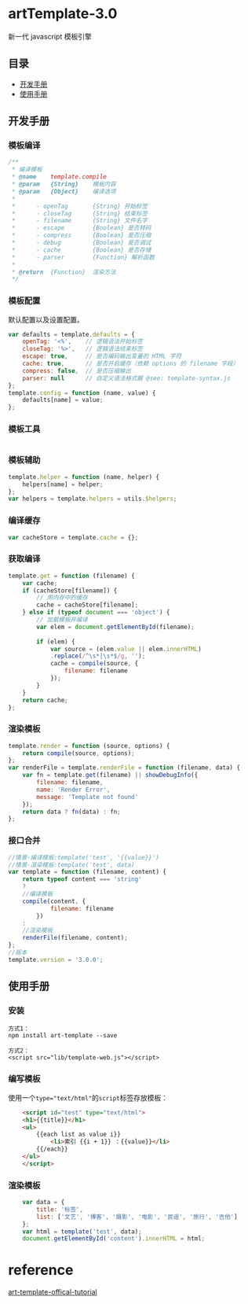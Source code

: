 # artTemplate-3.0

新一代 javascript 模板引擎

##	目录

*	[开发手册](#开发手册)
*	[使用手册](#使用手册)

## 开发手册

### 模板编译
```js
/**
 * 编译模板
 * @name    template.compile
 * @param   {String}    模板内容
 * @param   {Object}    编译选项
 *
 *      - openTag       {String} 开始标签
 *      - closeTag      {String} 结束标签
 *      - filename      {String} 文件名字
 *      - escape        {Boolean} 是否转码
 *      - compress      {Boolean} 是否压缩
 *      - debug         {Boolean} 是否调试
 *      - cache         {Boolean} 是否存储
 *      - parser        {Function} 解析函数
 *
 * @return  {Function}  渲染方法
 */
```

### 模板配置
默认配置以及设置配置。
```js
var defaults = template.defaults = {
    openTag: '<%',    // 逻辑语法开始标签
    closeTag: '%>',   // 逻辑语法结束标签
    escape: true,     // 是否编码输出变量的 HTML 字符
    cache: true,      // 是否开启缓存（依赖 options 的 filename 字段）
    compress: false,  // 是否压缩输出
    parser: null      // 自定义语法格式器 @see: template-syntax.js
};
template.config = function (name, value) {
    defaults[name] = value;
};
```

### 模板工具
```js

```

### 模板辅助
```js
template.helper = function (name, helper) {
    helpers[name] = helper;
};
var helpers = template.helpers = utils.$helpers;
```

### 编译缓存
```js
var cacheStore = template.cache = {};
```


### 获取编译
```js
template.get = function (filename) {
    var cache;
    if (cacheStore[filename]) {
        // 用内存中的缓存
        cache = cacheStore[filename];
    } else if (typeof document === 'object') {
        // 加载模板并编译
        var elem = document.getElementById(filename);
        
        if (elem) {
            var source = (elem.value || elem.innerHTML)
            .replace(/^\s*|\s*$/g, '');
            cache = compile(source, {
                filename: filename
            });
        }
    }
    return cache;
};
```


### 渲染模板
```js
template.render = function (source, options) {
    return compile(source, options);
};
var renderFile = template.renderFile = function (filename, data) {
    var fn = template.get(filename) || showDebugInfo({
        filename: filename,
        name: 'Render Error',
        message: 'Template not found'
    });
    return data ? fn(data) : fn;
};
```


### 接口合并
```js
//情景-编译模板:template('test', '{{value}}')
//情景-渲染模板:template('test', data)
var template = function (filename, content) {
    return typeof content === 'string'
    ?
    //编译模板
    compile(content, {
            filename: filename
        })
    :
    //渲染模板
    renderFile(filename, content);
};
//版本
template.version = '3.0.0';
```

## 使用手册
### 安装
```
方式1：
npm install art-template --save

方式2：
<script src="lib/template-web.js"></script>

```

### 编写模板

使用一个``type="text/html"``的``script``标签存放模板：
```html
	<script id="test" type="text/html">
	<h1>{{title}}</h1>
	<ul>
	    {{each list as value i}}
	        <li>索引 {{i + 1}} ：{{value}}</li>
	    {{/each}}
	</ul>
	</script>
```

### 渲染模板
```javascript
	var data = {
		title: '标签',
		list: ['文艺', '博客', '摄影', '电影', '民谣', '旅行', '吉他']
	};
	var html = template('test', data);
	document.getElementById('content').innerHTML = html;
```
# reference
[art-template-offical-tutorial](https://aui.github.io/art-template/zh-cn/docs/index.html)
